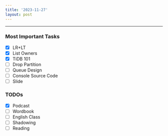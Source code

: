 ```yaml
---
title: '2023-11-27'
layout: post
---
```


---

### Most Important Tasks

- [x] LR+LT
- [x] List Owners
- [x] TiDB 101
- [ ] Drop Partition
- [ ] Queue Design
- [ ] Console Source Code
- [ ] Slide

### TODOs

- [x] Podcast
- [ ] Wordbook
- [ ] English Class
- [ ] Shadowing
- [ ] Reading
